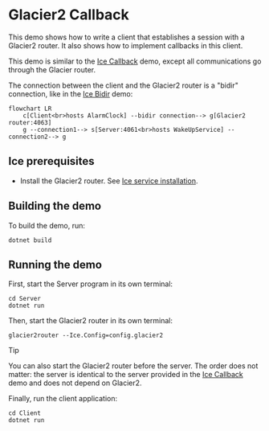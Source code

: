 # Glacier2 Callback

This demo shows how to write a client that establishes a session with a Glacier2 router. It also shows how to implement
callbacks in this client.

This demo is similar to the [Ice Callback][1] demo, except all communications go through the Glacier router.

The connection between the client and the Glacier2 router is a "bidir" connection, like in the [Ice Bidir][2] demo:

```mermaid
flowchart LR
    c[Client<br>hosts AlarmClock] --bidir connection--> g[Glacier2 router:4063]
    g --connection1--> s[Server:4061<br>hosts WakeUpService] --connection2--> g
```

## Ice prerequisites

- Install the Glacier2 router. See [Ice service installation].

## Building the demo

To build the demo, run:

```shell
dotnet build
```

## Running the demo

First, start the Server program in its own terminal:

```shell
cd Server
dotnet run
```

Then, start the Glacier2 router in its own terminal:

```shell
glacier2router --Ice.Config=config.glacier2
```

> [!TIP]
> You can also start the Glacier2 router before the server. The order does not matter: the server is identical to the
> server provided in the [Ice Callback][1] demo and does not depend on Glacier2.

Finally, run the client application:

```shell
cd Client
dotnet run
```

[Ice service installation]: https://github.com/zeroc-ice/ice/blob/main/NIGHTLY.md#ice-services

[1]: ../../Ice/Callback
[2]: ../../Ice/Bidir
